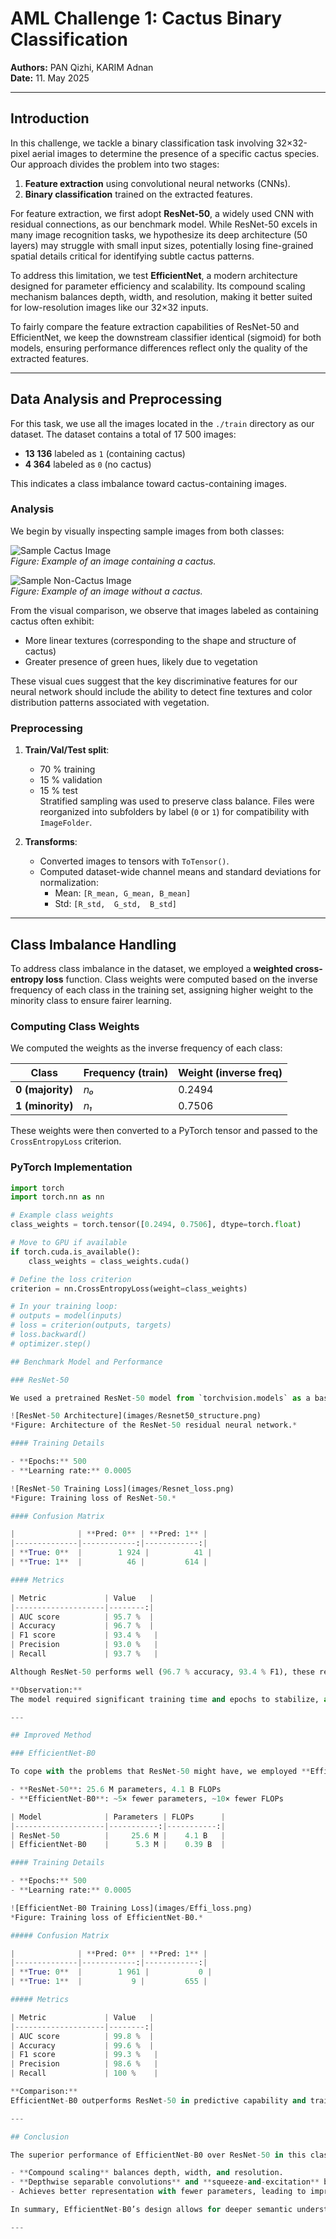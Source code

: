 # AML Challenge 1: Cactus Binary Classification  
**Authors:** PAN Qizhi, KARIM Adnan  
**Date:** 11. May 2025  

---

## Introduction

In this challenge, we tackle a binary classification task involving 32×32-pixel aerial images to determine the presence of a specific cactus species. Our approach divides the problem into two stages:

1. **Feature extraction** using convolutional neural networks (CNNs).  
2. **Binary classification** trained on the extracted features.

For feature extraction, we first adopt **ResNet-50**, a widely used CNN with residual connections, as our benchmark model. While ResNet-50 excels in many image recognition tasks, we hypothesize its deep architecture (50 layers) may struggle with small input sizes, potentially losing fine-grained spatial details critical for identifying subtle cactus patterns.

To address this limitation, we test **EfficientNet**, a modern architecture designed for parameter efficiency and scalability. Its compound scaling mechanism balances depth, width, and resolution, making it better suited for low-resolution images like our 32×32 inputs.

To fairly compare the feature extraction capabilities of ResNet-50 and EfficientNet, we keep the downstream classifier identical (sigmoid) for both models, ensuring performance differences reflect only the quality of the extracted features.

---

## Data Analysis and Preprocessing

For this task, we use all the images located in the `./train` directory as our dataset. The dataset contains a total of 17 500 images:

- **13 136** labeled as `1` (containing cactus)  
- **4 364** labeled as `0` (no cactus)  

This indicates a class imbalance toward cactus-containing images.

### Analysis

We begin by visually inspecting sample images from both classes:

![Sample Cactus Image](images/5_sample_1.png)  
*Figure: Example of an image containing a cactus.*

![Sample Non-Cactus Image](images/5_sample_0.png)  
*Figure: Example of an image without a cactus.*

From the visual comparison, we observe that images labeled as containing cactus often exhibit:

- More linear textures (corresponding to the shape and structure of cactus)  
- Greater presence of green hues, likely due to vegetation  

These visual cues suggest that the key discriminative features for our neural network should include the ability to detect fine textures and color distribution patterns associated with vegetation.

### Preprocessing

1. **Train/Val/Test split**:  
   - 70 % training  
   - 15 % validation  
   - 15 % test  
   Stratified sampling was used to preserve class balance. Files were reorganized into subfolders by label (`0` or `1`) for compatibility with `ImageFolder`.

2. **Transforms**:  
   - Converted images to tensors with `ToTensor()`.  
   - Computed dataset-wide channel means and standard deviations for normalization:  
     - Mean: `[R_mean, G_mean, B_mean]`  
     - Std:  `[R_std,  G_std,  B_std]`  

---
## Class Imbalance Handling

To address class imbalance in the dataset, we employed a **weighted cross-entropy loss** function. Class weights were computed based on the inverse frequency of each class in the training set, assigning higher weight to the minority class to ensure fairer learning.

### Computing Class Weights

We computed the weights as the inverse frequency of each class:

| Class         | Frequency (train) | Weight (inverse freq) |
|---------------|-------------------|-----------------------|
| **0 (majority)** |       _n₀_         | 0.2494                |
| **1 (minority)** |       _n₁_         | 0.7506                |

These weights were then converted to a PyTorch tensor and passed to the `CrossEntropyLoss` criterion.

### PyTorch Implementation

```python
import torch
import torch.nn as nn

# Example class weights
class_weights = torch.tensor([0.2494, 0.7506], dtype=torch.float)

# Move to GPU if available
if torch.cuda.is_available():
    class_weights = class_weights.cuda()

# Define the loss criterion
criterion = nn.CrossEntropyLoss(weight=class_weights)

# In your training loop:
# outputs = model(inputs)
# loss = criterion(outputs, targets)
# loss.backward()
# optimizer.step()

## Benchmark Model and Performance

### ResNet-50

We used a pretrained ResNet-50 model from `torchvision.models` as a base. All convolutional layers were frozen to leverage pretrained features. The final fully connected layers were replaced with a custom classifier head designed to introduce non-linearity while progressively reducing feature dimensionality to a binary output.

![ResNet-50 Architecture](images/Resnet50_structure.png)  
*Figure: Architecture of the ResNet-50 residual neural network.*

#### Training Details

- **Epochs:** 500  
- **Learning rate:** 0.0005  

![ResNet-50 Training Loss](images/Resnet_loss.png)  
*Figure: Training loss of ResNet-50.*

#### Confusion Matrix

|              | **Pred: 0** | **Pred: 1** |
|--------------|------------:|------------:|
| **True: 0**  |        1 924 |          41 |
| **True: 1**  |          46 |         614 |

#### Metrics

| Metric             | Value   |
|--------------------|--------:|
| AUC score          | 95.7 %  |
| Accuracy           | 96.7 %  |
| F1 score           | 93.4 %   |
| Precision          | 93.0 %   |
| Recall             | 93.7 %   |

Although ResNet-50 performs well (96.7 % accuracy, 93.4 % F1), these results must be considered alongside class imbalance. F1, precision, and recall provide more meaningful insights than accuracy alone. The model performs reliably, but with some misclassifications.

**Observation:**  
The model required significant training time and epochs to stabilize, as shown in its loss curve. This slow convergence and moderate misclassification rate suggest that ResNet-50 is not ideally suited for low-resolution image tasks under resource constraints.

---

## Improved Method

### EfficientNet-B0

To cope with the problems that ResNet-50 might have, we employed **EfficientNet-B0**, a lightweight CNN with approximately 5.3 M parameters and 0.39 B FLOPs. In comparison:

- **ResNet-50**: 25.6 M parameters, 4.1 B FLOPs  
- **EfficientNet-B0**: ~5× fewer parameters, ~10× fewer FLOPs  

| Model              | Parameters | FLOPs      |
|--------------------|-----------:|-----------:|
| ResNet-50          |     25.6 M |    4.1 B   |
| EfficientNet-B0    |      5.3 M |    0.39 B  |

#### Training Details

- **Epochs:** 500  
- **Learning rate:** 0.0005  

![EfficientNet-B0 Training Loss](images/Effi_loss.png)  
*Figure: Training loss of EfficientNet-B0.*

##### Confusion Matrix

|              | **Pred: 0** | **Pred: 1** |
|--------------|------------:|------------:|
| **True: 0**  |        1 961 |           0 |
| **True: 1**  |           9 |         655 |

##### Metrics

| Metric             | Value   |
|--------------------|--------:|
| AUC score          | 99.8 %  |
| Accuracy           | 99.6 %  |
| F1 score           | 99.3 %   |
| Precision          | 98.6 %   |
| Recall             | 100 %    |

**Comparison:**  
EfficientNet-B0 outperforms ResNet-50 in predictive capability and training dynamics. It achieves 99.6 % accuracy, 99.8 % AUC, and converges more smoothly and rapidly, with near-zero loss through most of training.

---

## Conclusion

The superior performance of EfficientNet-B0 over ResNet-50 in this classification task can be largely attributed to its refined architectural design:

- **Compound scaling** balances depth, width, and resolution.  
- **Depthwise separable convolutions** and **squeeze-and-excitation** blocks enhance feature extraction.  
- Achieves better representation with fewer parameters, leading to improved generalization and faster convergence.

In summary, EfficientNet-B0’s design allows for deeper semantic understanding and more effective use of spatial hierarchies, making it the superior choice for low-resolution image classification tasks where both accuracy and computational efficiency are essential.

---
